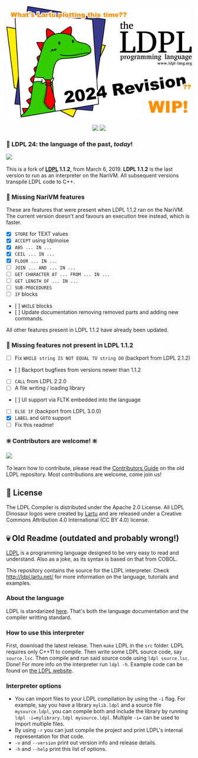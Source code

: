 

<p align="center">
  <img src="https://github.com/Lartu/LDPL-24/blob/main/images/header.png">
  <br><br>
  <img src="https://img.shields.io/badge/stable_release-No!!-red.svg">
  <img src="https://img.shields.io/badge/license-Apache_2.0-yellow">
</p>

### 🎇 LDPL 24: the language of the past, *today*!

![](https://github.com/Lartu/ldpl/blob/master/images/ldplsaur.png?raw=true)

This is a fork of **[LDPL](http://github.com/lartu/ldpl/) 1.1.2**, from March 6, 2019.
**LDPL 1.1.2** is the last version to run as an interpreter on the NariVM. All subsequent versions transpile LDPL code to C++.

### 🔎 Missing NariVM features
These are features that were present when LDPL 1.1.2 ran on the NariVM. The current version doesn't and favours an execution tree instead, which is faster.
- [X] `STORE` for TEXT values
- [X] `ACCEPT` using ldplnoise
- [X] `ABS ... IN ...`
- [X] `CEIL ... IN ...`
- [X] `FLOOR ... IN ...`
- [ ] `JOIN ... AND ... IN ...`
- [ ] `GET CHARACTER AT ... FROM ... IN ...`
- [ ] `GET LENGTH OF ... IN ...`
- [ ] `SUB-PROCEDURES`
- [ ] `IF` blocks
- [ ] `WHILE` blocks
- [ ] Update documentation removing removed parts and adding new commands.

All other features present in LDPL 1.1.2 have already been updated.

### 🚀 Missing features not present in LDPL 1.1.2
- [ ] Fix `WHILE string IS NOT EQUAL TO string DO` (backport from LDPL 2.1.2)
- [ ] Backport bugfixes from versions newer than 1.1.2
- [ ] `CALL` from LDPL 2.2.0
- [ ] A file writing / loading library
- [ ] UI support via FLTK embedded into the language
- [ ] `ELSE IF` (backport from LDPL 3.0.0)
- [x] `LABEL` and `GOTO` support
- [ ] Fix this readme!

### ❇️ Contributors are welcome! ❇️

![](https://github.com/Lartu/ldpl/raw/master/images/tutorial-logo.png)

To learn how to contribute, please read the [Contributors Guide](https://github.com/Lartu/ldpl/blob/master/CONTRIBUTING.md) on the old LDPL repository. Most contributions are welcome, come join us!

## 📜 License

The LDPL Compiler is distributed under the Apache 2.0 License. All LDPL Dinosaur logos were created by [Lartu](https://www.lartu.net) and are released under a Creative Commons Attribution 4.0 International (CC BY 4.0) license.

## 💀 Old Readme (outdated and probably wrong!)

[LDPL](http://ldpl.lartu.net/) is a programming language designed to be very easy to read and understand.
Also as a joke, as its syntax is based on that from COBOL.

This repository contains the source for the LDPL interpreter.
Check http://ldpl.lartu.net/ for more information on the language, tutorials and examples.

### About the language

LDPL is standarized [here](http://ldpl.lartu.net/reference).
That's both the language documentation and the compiler writting standard.

### How to use this interpreter

First, download the latest release.
Then `make` LDPL in the `src` folder. LDPL requires only C++11 to compile.
Then write some LDPL source code, say `source.lsc`.
Then compile and run said source code using `ldpl source.lsc`.
Done! For more info on the interpreter run `ldpl -h`.
Example code can be found on [the LDPL website](http://ldpl.lartu.net).

### Interpreter options

 * You can import files to your LDPL compilation by using the `-i` flag. For example, say you have a library `mylib.ldpl` and a source file `mysource.ldpl`, you can compile both and include the library by running `ldpl -i=mylibrary.ldpl mysource.ldpl`. Multiple `-i=` can be used to import multiple files.
 * By using `-r` you can just compile the project and print LDPL's internal representation for that code.
 * `-v` and `--version` print out version info and release details.
 * `-h` and `--help` print this list of options.
